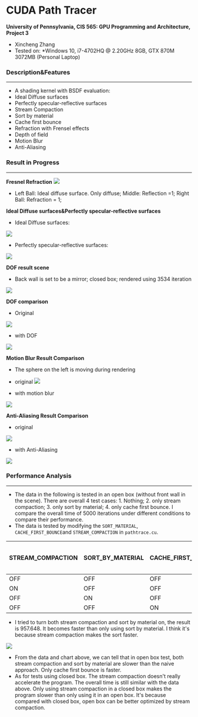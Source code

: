 CUDA Path Tracer
================

**University of Pennsylvania, CIS 565: GPU Programming and Architecture, Project 3**

* Xincheng Zhang
* Tested on:
  *Windows 10, i7-4702HQ @ 2.20GHz 8GB, GTX 870M 3072MB (Personal Laptop)


### Description&Features
-------------
* A shading kernel with BSDF evaluation:
* Ideal Diffuse surfaces
* Perfectly specular-reflective surfaces
* Stream Compaction
* Sort by material
* Cache first bounce
* Refraction with Frensel effects 
* Depth of field
* Motion Blur
* Anti-Aliasing


### Result in Progress
-------------
**Fresnel Refraction**
![](https://github.com/XinCastle/Project3-CUDA-Path-Tracer/blob/master/img/Fresnel%20Refraction%20comparison.png)
* Left Ball: Ideal diffuse surface. Only diffuse; 
Middle: Reflection =1; 
Right Ball: Refraction = 1;

**Ideal Diffuse surfaces&Perfectly specular-reflective surfaces**
* Ideal Diffuse surfaces:

![](https://github.com/XinCastle/Project3-CUDA-Path-Tracer/blob/master/img/Cornell%20beginning.png)

* Perfectly specular-reflective surfaces:

![](https://github.com/XinCastle/Project3-CUDA-Path-Tracer/blob/master/img/cornell%20specular.png)

**DOF result scene**
* Back wall is set to be a mirror; closed box; rendered using 3534 iteration

![](https://github.com/XinCastle/Project3-CUDA-Path-Tracer/blob/master/img/DOF.png)

**DOF comparison**
* Original

![](https://github.com/XinCastle/Project3-CUDA-Path-Tracer/blob/master/img/Fresnel%20Refraction%20comparison.png)

* with DOF

![](https://github.com/XinCastle/Project3-CUDA-Path-Tracer/blob/master/img/cornell%20with%20DOF.png)


**Motion Blur Result Comparison**
* The sphere on the left is moving during rendering
* original
![](https://github.com/XinCastle/Project3-CUDA-Path-Tracer/blob/master/img/Cornell%20without%20motion.png)

* with motion blur

![](https://github.com/XinCastle/Project3-CUDA-Path-Tracer/blob/master/img/Cornell%20with%20motion.png)

**Anti-Aliasing Result Comparison**
* original

![](https://github.com/XinCastle/Project3-CUDA-Path-Tracer/blob/master/img/Cornell%20without%20motion.png) 

* with Anti-Aliasing

![](https://github.com/XinCastle/Project3-CUDA-Path-Tracer/blob/master/img/Cornell%20with%20AA.png)


### Performance Analysis
-------------
* The data in the following is tested in an open box (without front wall in the scene). There are overall 4 test cases: 1. Nothing; 2. only stream compaction; 3. only sort by material; 4. only cache first bounce. I compare the overall time of 5000 iterations under different conditions to compare their performance.
* The data is tested by modifying the `SORT_MATERIAL`, `CACHE_FIRST_BOUNCE`and `STREAM_COMPACTION` in `pathtrace.cu`.

 STREAM_COMPACTION | SORT_BY_MATERIAL | CACHE_FIRST_BOUNCE | Time for 5000 iterations (s) 
--------------------------|-----------------------|--------------------------|------------------------------
 OFF                      | OFF                   | OFF                      | 208.495    
 ON                       | OFF                   | OFF                      | 586.416    
 OFF                      | ON                    | OFF                      | 1475.642    
 OFF                      | OFF                   | ON                       | 188.064     

* I tried to turn both stream compaction and sort by material on, the result is 957.648. It becomes faster than only using sort by material. I think it's because stream compaction makes the sort faster.

![](https://github.com/XinCastle/Project3-CUDA-Path-Tracer/blob/master/img/Chart.png)


* From the data and chart above, we can tell that in open box test, both stream compaction and sort by material are slower than the naive approach. Only cache first bounce is faster. 
* As for tests using closed box. The stream compaction doesn't really accelerate the program. The overall time is still similar with the data above. Only using stream compaction in a closed box makes the program slower than only using it in an open box. It's because compared with closed box, open box can be better optimized by stream compaction.



